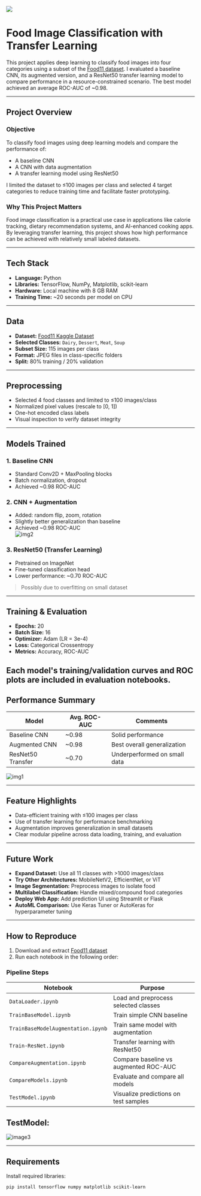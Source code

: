 ![](UTA-DataScience-Logo.png)

# Food Image Classification with Transfer Learning

This project applies deep learning to classify food images into four categories using a subset of the [Food11 dataset](https://www.kaggle.com/datasets/trolukovich/food11-image-dataset). I evaluated a baseline CNN, its augmented version, and a ResNet50 transfer learning model to compare performance in a resource-constrained scenario. The best model achieved an average ROC-AUC of ~0.98.

---

##  Project Overview

###  Objective
To classify food images using deep learning models and compare the performance of:
- A baseline CNN
- A CNN with data augmentation
- A transfer learning model using ResNet50

I limited the dataset to ≤100 images per class and selected 4 target categories to reduce training time and facilitate faster prototyping.

###  Why This Project Matters
Food image classification is a practical use case in applications like calorie tracking, dietary recommendation systems, and AI-enhanced cooking apps. By leveraging transfer learning, this project shows how high performance can be achieved with relatively small labeled datasets.

---

##  Tech Stack

- **Language:** Python
- **Libraries:** TensorFlow, NumPy, Matplotlib, scikit-learn
- **Hardware:** Local machine with 8 GB RAM
- **Training Time:** ~20 seconds per model on CPU

---

##  Data

- **Dataset:** [Food11 Kaggle Dataset](https://www.kaggle.com/datasets/trolukovich/food11-image-dataset)
- **Selected Classes:** `Dairy`, `Dessert`, `Meat`, `Soup`
- **Subset Size:** 115 images per class
- **Format:** JPEG files in class-specific folders
- **Split:** 80% training / 20% validation

---

##  Preprocessing

- Selected 4 food classes and limited to ≤100 images/class
- Normalized pixel values (rescale to [0, 1])
- One-hot encoded class labels
- Visual inspection to verify dataset integrity

---

## Models Trained

### 1. Baseline CNN  
- Standard Conv2D + MaxPooling blocks  
- Batch normalization, dropout  
- Achieved ~0.98 ROC-AUC

### 2. CNN + Augmentation  
- Added: random flip, zoom, rotation  
- Slightly better generalization than baseline  
- Achieved ~0.98 ROC-AUC  
![img2](img2.png)


### 3. ResNet50 (Transfer Learning)  
- Pretrained on ImageNet  
- Fine-tuned classification head  
- Lower performance: ~0.70 ROC-AUC  
> Possibly due to overfitting on small dataset

---

##  Training & Evaluation

- **Epochs:** 20  
- **Batch Size:** 16  
- **Optimizer:** Adam (LR = 3e-4)  
- **Loss:** Categorical Crossentropy  
- **Metrics:** Accuracy, ROC-AUC

Each model's training/validation curves and ROC plots are included in evaluation notebooks.
---

##  Performance Summary

| Model              | Avg. ROC-AUC | Comments                     |
|-------------------|--------------|------------------------------|
| Baseline CNN       | ~0.98        | Solid performance            |
| Augmented CNN      | ~0.98        | Best overall generalization  |
| ResNet50 Transfer  | ~0.70        | Underperformed on small data |

![img1](img1.png)

---

##  Feature Highlights

- Data-efficient training with ≤100 images per class
- Use of transfer learning for performance benchmarking
- Augmentation improves generalization in small datasets
- Clear modular pipeline across data loading, training, and evaluation

---

##  Future Work

- **Expand Dataset:** Use all 11 classes with >1000 images/class  
- **Try Other Architectures:** MobileNetV2, EfficientNet, or ViT  
- **Image Segmentation:** Preprocess images to isolate food  
- **Multilabel Classification:** Handle mixed/compound food categories  
- **Deploy Web App:** Add prediction UI using Streamlit or Flask  
- **AutoML Comparison:** Use Keras Tuner or AutoKeras for hyperparameter tuning

---

##  How to Reproduce

1. Download and extract [Food11 dataset](https://www.kaggle.com/datasets/trolukovich/food11-image-dataset)
2. Run each notebook in the following order:

###  Pipeline Steps

| Notebook                         | Purpose                                |
|----------------------------------|----------------------------------------|
| `DataLoader.ipynb`               | Load and preprocess selected classes   |
| `TrainBaseModel.ipynb`           | Train simple CNN baseline              |
| `TrainBaseModelAugmentation.ipynb` | Train same model with augmentation  |
| `Train-ResNet.ipynb`             | Transfer learning with ResNet50        |
| `CompareAugmentation.ipynb`      | Compare baseline vs augmented ROC-AUC  |
| `CompareModels.ipynb`            | Evaluate and compare all models        |
| `TestModel.ipynb`                | Visualize predictions on test samples  |

## TestModel:
![image3](image3.png)

---

##  Requirements

Install required libraries:

```bash
pip install tensorflow numpy matplotlib scikit-learn
